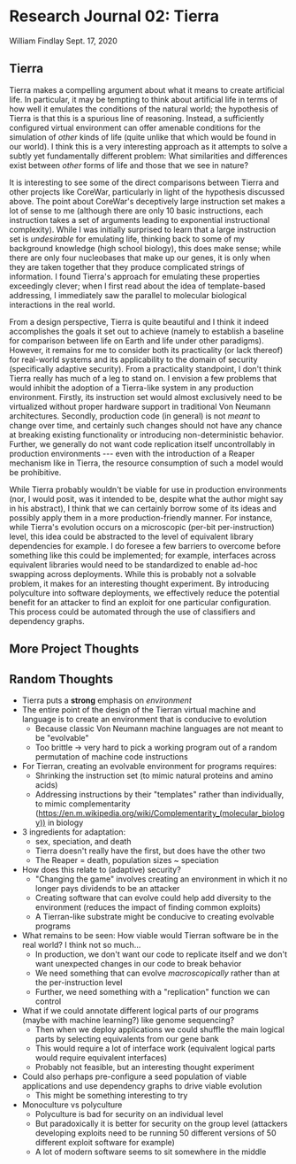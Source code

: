 # Research Journal 02: Tierra

William Findlay
Sept. 17, 2020

## Tierra

Tierra makes a compelling argument about what it means to create artificial
life. In particular, it may be tempting to think about artificial life in terms
of how well it emulates the conditions of the natural world; the hypothesis of
Tierra is that this is a spurious line of reasoning. Instead, a sufficiently
configured virtual environment can offer amenable conditions for the simulation
of *other* kinds of life (quite unlike that which would be found in our world).
I think this is a very interesting approach as it attempts to solve a subtly yet
fundamentally different problem: What similarities and differences exist between
*other* forms of life and those that we see in nature?

It is interesting to see some of the direct comparisons between Tierra and other
projects like CoreWar, particularly in light of the hypothesis discussed above.
The point about CoreWar's deceptively large instruction set makes a lot of sense
to me (although there are only 10 basic instructions, each instruction takes
a set of arguments leading to exponential instructional complexity). While I was
initially surprised to learn that a large instruction set is *undesirable* for
emulating life, thinking back to some of my background knowledge (high school
biology), this does make sense; while there are only four nucleobases that make
up our genes, it is only when they are taken together that they produce
complicated strings of information. I found Tierra's approach for emulating
these properties exceedingly clever; when I first read about the idea of
template-based addressing, I immediately saw the parallel to molecular
biological interactions in the real world.

From a design perspective, Tierra is quite beautiful and I think it indeed
accomplishes the goals it set out to achieve (namely to establish a baseline for
comparison between life on Earth and life under other paradigms). However, it
remains for me to consider both its practicality (or lack thereof) for
real-world systems and its applicability to the domain of security (specifically
adaptive security). From a practicality standpoint, I don't think Tierra really
has much of a leg to stand on. I envision a few problems that would inhibit the
adoption of a Tierra-like system in any production environment. Firstly, its
instruction set would almost exclusively need to be virtualized without proper
hardware support in traditional Von Neumann architectures. Secondly, production
code (in general) is not *meant* to change over time, and certainly such changes
should not have any chance at breaking existing functionality or introducing
non-deterministic behavior. Further, we generally do not want code replication
itself uncontrollably in production environments --- even with the introduction
of a Reaper mechanism like in Tierra, the resource consumption of such a model
would be prohibitive.

While Tierra probably wouldn't be viable for use in production environments
(nor, I would posit, was it intended to be, despite what the author might say in
his abstract), I think that we can certainly borrow some of its ideas and
possibly apply them in a more production-friendly manner. For instance, while
Tierra's evolution occurs on a microscopic (per-bit per-instruction) level, this
idea could be abstracted to the level of equivalent library dependencies for
example. I do foresee a few barriers to overcome before something like this
could be implemented; for example, interfaces across equivalent libraries would
need to be standardized to enable ad-hoc swapping across deployments. While this
is probably not a solvable problem, it makes for an interesting thought
experiment. By introducing polyculture into software deployments, we effectively
reduce the potential benefit for an attacker to find an exploit for one
particular configuration. This process could be automated through the use of
classifiers and dependency graphs.

## More Project Thoughts

## Random Thoughts

- Tierra puts a **strong** emphasis on *environment*
- The entire point of the design of the Tierran virtual machine and language is to create an environment that is conducive to evolution
    - Because classic Von Neumann machine languages are not meant to be "evolvable"
    - Too brittle -> very hard to pick a working program out of a random permutation of machine code instructions
- For Tierran, creating an evolvable environment for programs requires:
    - Shrinking the instruction set (to mimic natural proteins and amino acids)
    - Addressing instructions by their "templates" rather than individually, to mimic complementarity (https://en.m.wikipedia.org/wiki/Complementarity_(molecular_biology)) in biology
- 3 ingredients for adaptation:
    - sex, speciation, and death
    - Tierra doesn't really have the first, but does have the other two
    - The Reaper = death, population sizes ~ speciation
- How does this relate to (adaptive) security?
    - "Changing the game" involves creating an environment in which it no longer pays dividends to be an attacker
    - Creating software that can evolve could help add diversity to the environment (reduces the impact of finding common exploits)
    - A Tierran-like substrate might be conducive to creating evolvable programs
- What remains to be seen: How viable would Tierran software be in the real world? I think not so much...
    - In production, we don't want our code to replicate itself and we don't want unexpected changes in our code to break behavior
    - We need something that can evolve *macroscopically* rather than at the per-instruction level
    - Further, we need something with a "replication" function we can control
- What if we could annotate different logical parts of our programs (maybe with machine learning?) like genome sequencing?
    - Then when we deploy applications we could shuffle the main logical parts by selecting equivalents from our gene bank
    - This would require a lot of interface work (equivalent logical parts would require equivalent interfaces)
    - Probably not feasible, but an interesting thought experiment
- Could also perhaps pre-configure a seed population of viable applications and use dependency graphs to drive viable evolution
    - This might be something interesting to try
- Monoculture vs polyculture
    - Polyculture is bad for security on an individual level
    - But paradoxically it is better for security on the group level (attackers developing exploits need to be running 50 different versions of 50 different exploit software for example)
    - A lot of modern software seems to sit somewhere in the middle
